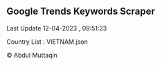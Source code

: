 

## Google Trends Keywords Scraper 
 
Last Update 12-04-2023 , 09:51:23

Country List :
VIETNAM.json



© Abdul Muttaqin 
